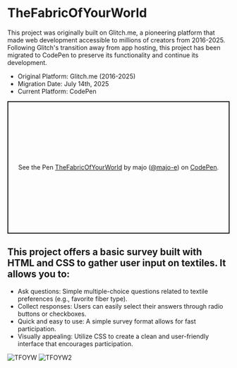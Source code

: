 # TheFabricOfYourWorld
This project was originally built on Glitch.me, a pioneering platform that made web development accessible to millions of creators from 2016-2025. Following Glitch's transition away from app hosting, this project has been migrated to CodePen to preserve its functionality and continue its development.
* Original Platform: Glitch.me (2016-2025)
* Migration Date: July 14th, 2025
* Current Platform: CodePen

<p class="codepen" data-height="300" data-default-tab="html,result" data-slug-hash="zxvGrBd" data-pen-title="TheFabricOfYourWorld" data-user="majo-e" style="height: 300px; box-sizing: border-box; display: flex; align-items: center; justify-content: center; border: 2px solid; margin: 1em 0; padding: 1em;">
  <span>See the Pen <a href="https://codepen.io/majo-e/pen/zxvGrBd">
  TheFabricOfYourWorld</a> by majo (<a href="https://codepen.io/majo-e">@majo-e</a>)
  on <a href="https://codepen.io">CodePen</a>.</span>
</p>


## This project offers a basic survey built with HTML and CSS to gather user input on textiles. It allows you to:
- Ask questions: Simple multiple-choice questions related to textile preferences (e.g., favorite fiber type).
- Collect responses: Users can easily select their answers through radio buttons or checkboxes.
- Quick and easy to use: A simple survey format allows for fast participation.
- Visually appealing: Utilize CSS to create a clean and user-friendly interface that encourages participation.

![TFOYW](https://github.com/Majo-es/TheFabricOfYourWorld/assets/43044338/6b04bbf4-de62-493d-a1c6-9583492f9076)
![TFOYW2](https://github.com/Majo-es/TheFabricOfYourWorld/assets/43044338/d1d1a19a-544d-4c94-a178-e8c7b466bea8)
